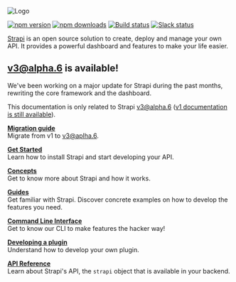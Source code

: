 
![Logo](https://cldup.com/7umchwdUBh.png)

[![npm version](https://img.shields.io/npm/v/strapi.svg)](https://www.npmjs.org/package/strapi)
[![npm downloads](https://img.shields.io/npm/dm/strapi.svg)](https://www.npmjs.org/package/strapi)
[![Build status](https://travis-ci.org/strapi/strapi.svg?branch=master)](https://travis-ci.org/strapi/strapi)
[![Slack status](http://strapi-slack.herokuapp.com/badge.svg)](http://slack.strapi.io)

[Strapi](http://strapi.io) is an open source solution to create, deploy and manage your own API. It provides a powerful dashboard and features to make your life easier.

## v3@alpha.6 is available!
We've been working on a major update for Strapi during the past months, rewriting the core framework and the dashboard.

This documentation is only related to Strapi v3@alpha.6 ([v1 documentation is still available](http://strapi.io/documentation/1.x.x)).

**[Migration guide](migration/migration-guide.md)**<br />
Migrate from v1 to v3@aplha.6.

**[Get Started](getting-started/installation.md)**<br />
Learn how to install Strapi and start developing your API.

**[Concepts](concepts/concepts.md)**<br />
Get to know more about Strapi and how it works.

**[Guides](configurations/configurations.md)**<br />
Get familiar with Strapi. Discover concrete examples on how to develop the features you need.

**[Command Line Interface](cli/CLI.md)**<br />
Get to know our CLI to make features the hacker way!

**[Developing a plugin](plugins/development.md)**<br />
Understand how to develop your own plugin.

**[API Reference](api-reference/reference.md)**<br />
Learn about Strapi's API, the `strapi` object that is available in your backend.
